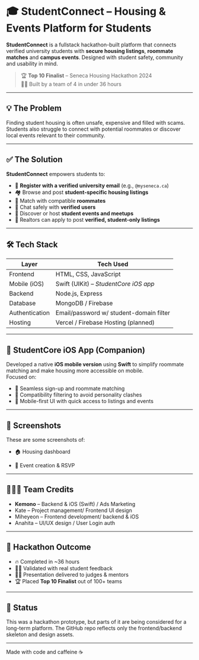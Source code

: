 # 🎓 StudentConnect – Housing & Events Platform for Students

**StudentConnect** is a fullstack hackathon-built platform that connects verified university students with **secure housing listings**, **roommate matches** and **campus events**. Designed with student safety, community and usability in mind.

> 🏆 **Top 10 Finalist** – Seneca Housing Hackathon 2024  
> 🧑‍💻 Built by a team of 4 in under 36 hours

---

## 💡 The Problem

Finding student housing is often unsafe, expensive and filled with scams. Students also struggle to connect with potential roommates or discover local events relevant to their community.

---

## ✅ The Solution

**StudentConnect** empowers students to:
- 🔐 **Register with a verified university email** (e.g., `@myseneca.ca`)  
- 🏘️ Browse and post **student-specific housing listings**  
- 🤝 Match with compatible **roommates**  
- 💬 Chat safely with **verified users**  
- 📅 Discover or host **student events and meetups**  
- 📣 Realtors can apply to post **verified, student-only listings**

---

## 🛠️ Tech Stack

| Layer         | Tech Used                               |
|---------------|------------------------------------------|
| Frontend      | HTML, CSS, JavaScript                   |
| Mobile (iOS)  | Swift (UIKit) – *StudentCore iOS app*   |
| Backend       | Node.js, Express                        |
| Database      | MongoDB / Firebase                      |
| Authentication| Email/password w/ student-domain filter |
| Hosting       | Vercel / Firebase Hosting (planned)     |

---

## 📱 StudentCore iOS App (Companion)

Developed a native **iOS mobile version** using **Swift** to simplify roommate matching and make housing more accessible on mobile.<br> 
Focused on:

- 🚀 Seamless sign-up and roommate matching
- 🧠 Compatibility filtering to avoid personality clashes
- 📲 Mobile-first UI with quick access to listings and events

---

## 📸 Screenshots 

These are some screenshots of:

- 🏠 Housing dashboard  

- 📆 Event creation & RSVP

---

## 🧑‍🤝‍🧑 Team Credits

- **Kemono** – Backend & iOS (Swift) / Ads Marketing  
- Kate – Project management/ Frontend UI design
- Miheyeon – Frontend development/ backend & iOS
- Anahita –  UI/UX design / User Login auth 

---

## 🧪 Hackathon Outcome

- 🔥 Completed in ~36 hours  
- 🧑‍🎓 Validated with real student feedback  
- 👩‍🏫 Presentation delivered to judges & mentors  
- 🏆 Placed **Top 10 Finalist** out of 100+ teams

---

## 🏁 Status

This was a hackathon prototype, but parts of it are being considered for a long-term platform. The GitHub repo reflects only the frontend/backend skeleton and design assets.

---

Made with code and caffeine ☕ 
